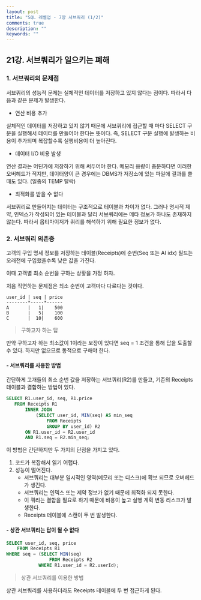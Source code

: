 ```yaml
---
layout: post
title: "SQL 레벨업 - 7장 서브쿼리 (1/2)"
comments: true
description: ""
keywords: ""
---
```



## 21강. 서브쿼리가 일으키는 폐해


### 1. 서브쿼리의 문제점
서브쿼리의 성능적 문제는 실체적인 데이터를 저장하고 있지 않다는 점이다.
따라서 다음과 같은 문제가 발생한다.

- 연산 비용 추가

실체적인 데이터를 저장하고 있지 않기 때문에 서브쿼리에 접근할 때 마다 SELECT 구문을 실행해서 데이터를 만들어야 한다는 뜻이다. 즉, SELECT 구문 실행에 발생하는 비용이 추가되며 복잡할수록 실행비용이 더 높아진다.

- 데이터 I/O 비용 발생

연산 결과는 어딘가에 저장하기 위해 써두어야 한다. 메모리 용량이 충분하다면 이러한 오버헤드가 적지만, 데이터양이 큰 경우에는 DBMS가 저장소에 있는 파일에 결과를 쓸 때도 있다. (일종의 TEMP 탈락)

- 최적화를 받을 수 없다

서브쿼리로 만들어지는 데이터는 구조적으로 테이블과 차이가 없다.
그러나 명시적 제약, 인덱스가 작성되어 있는 테이블과 달리 서브쿼리에는 메타 정보가 하나도 존재하지 않는다. 따라서 옵티마이저가 쿼리를 해석하기 위해 필요한 정보가 없다.


### 2. 서브쿼리 의존증

고객의 구입 명세 정보를 저장하는 테이블(Receipts)에 순번(Seq 또는 AI idx) 필드는 오래전에 구입했을수록 낮은 값을 가진다.

이때 고객별 최소 순번을 구하는 상황을 가정 하자.

처음 직면하는 문제점은 최소 순번이 고객마다 다르다는 것이다.

```
user_id | seq | price
--------*-----*------
A       |   1|    500
B       |   5|    100
C       |  10|    600
```

> 구하고자 하는 답

만약 구하고자 하는 최소값이 1이라는 보장이 있다면 seq = 1 조건을 통해 답을 도출할 수 있다. 하지만 없으므로 동적으로 구해야 한다.


#### - 서브쿼리를 사용한 방법

간단하게 고개들의 최소 순번 값을 저장하는 서브쿼리(R2)를 만들고, 기존의 Receipts 테이블과 결합하는 방법이 있다.

 ```sql
 SELECT R1.user_id, seq, R1.price
    FROM Receipts R1
        INNER JOIN
            (SELECT user_id, MIN(seq) AS min_seq
                FROM Receipts
                GROUP BY user_id) R2
        ON R1.user_id = R2.user_id
        AND R1.seq = R2.min_seq;
 ```

 이 방법은 간단하지만 두 가지의 단점을 가지고 있다.
 1. 코드가 복잡해서 읽기 어렵다.
 2. 성능이 떨어진다.
    - 서브쿼리는 대부분 일시적인 영역(메모리 또는 디스크)에 확보 되므로 오버헤드가 생긴다.
    - 서브쿼리는 인덱스 또는 제약 정보가 없기 때문에 최적화 되지 못한다.
    - 이 쿼리는 결합을 필요로 하기 때문에 비용이 높고 실행 계획 변동 리스크가 발생한다.
    - Receipts 테이블에 스캔이 두 번 발생한다.



#### - 상관 서브쿼리는 답이 될 수 없다

```sql
SELECT user_id, seq, price
    FROM Receipts R1
WHERE seq = (SELECT MIN(seq)
                FROM Receipts R2
            WHERE R1.user_id = R2.userId);
```

> 상관 서브쿼리를 이용한 방법


상관 서브쿼리를 사용하더라도 Receipts 테이블에 두 번 접근하게 된다.

